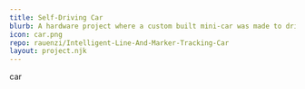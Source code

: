 ```yaml
---
title: Self-Driving Car
blurb: A hardware project where a custom built mini-car was made to drive itself on an unknown course.
icon: car.png
repo: rauenzi/Intelligent-Line-And-Marker-Tracking-Car
layout: project.njk
---
```


car